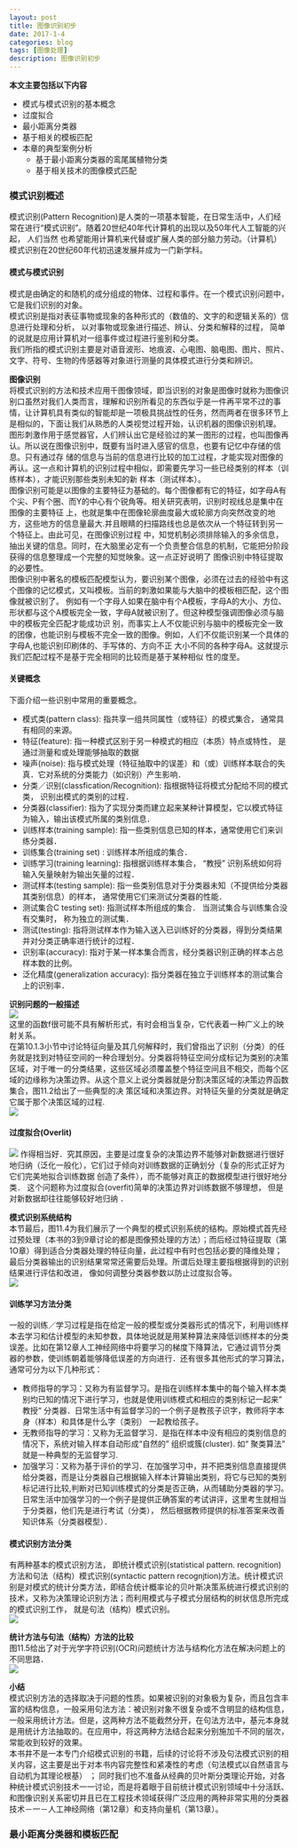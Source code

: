 ```yaml
---
layout: post
title: 图像识别初步
date: 2017-1-4
categories: blog
tags: [图像处理]
description: 图像识别初步
---
```


**本文主要包括以下内容**     

- 模式与模式识别的基本概念
- 过度拟合
- 最小距离分类器
- 基于相关的模板匹配
- 本章的典型案例分析
	+ 基于最小距离分类器的鸾尾属植物分类
	+ 基于相关技术的图像模式匹配

### 模式识别概述      
模式识别(Pattern Recognition)是人类的一项基本智能，在日常生活中，人们经常在进行“模式识别”。随着20世纪40年代计算机的出现以及50年代人工智能的兴起， 人们当然
也希望能用计算机来代替或扩展人类的部分脑力劳动。（计算机）模式识别在20世纪60年代初迅速发展并成为一门新学科。  

#### 模式与模式识别     
模式是由确定的和随机的成分组成的物体、过程和事件。在一个模式识别问题中， 它是我们识别的对象。        
模式识别是指对表征事物或现象的各种形式的（数值的、文字的和逻辑关系的）信息进行处理和分析， 以对事物或现象进行描述、辨认、分类和解释的过程， 简单的说就是应用计算机对一组事件或过程进行鉴别和分类。           
我们所指的模式识别主要是对语音波形、地痕波、心电图、脑电图、图片、照片、文字、符号、生物的传感器等对象进行测量的具体模式进行分类和辨识。  

**图像识别**      
将模式识别的方法和技术应用千图像领域，即当识别的对象是图像时就称为图像识别口虽然对我们人类而言，理解和识别所看见的东西似乎是一件再平常不过的事情，让计算机具有类似的智能却是一项极具挑战性的任务，然而两者在很多环节上是相似的，下面让我们从熟悉的人类视觉过程开始，认识机器的图像识别机理。   
图形刺激作用于感觉器官，人们辨认出它是经验过的某一图形的过程，也叫图像再认。所以说在图像识别中，既要有当时进入感官的信息，也要有记忆中存储的信息。只有通过存 储的信息与当前的信息进行比较的加工过程，才能实现对图像的再认。这一点和计算机的识别过程中相似，即需要先学习一些已经类别的样本（训练样本），才能识别那些类别未知的新 样本（测试样本）。            
图像识别可能是以图像的主要特征为基础的。每个图像都有它的特征，如字母A有个尖、P有个圈、而Y的中心有个锐角等。相关研究表明，识别时视线总是集中在图像的主要特征 上，也就是集中在图像轮廓曲度最大或轮廓方向突然改变的地方，这些地方的信息量最大.并且眼睛的扫描路线也总是依次从一个特征转到另一个特征上。由此可见，在图像识别过程 中，知觉机制必须排除输入的多余信息，抽出关键的信息。同时，在大脑里必定有一个负责整合信息的机制，它能把分阶段获得的信息整理成一个完整的知觉映象。这一点正好说明了 图像识别中特征提取的必要性。         
图像识别中著名的模板匹配模型认为，要识别某个图像，必须在过去的经验中有这个图像的记忆模式，又叫模板。当前的刺激如果能与大脑中的模板相匹配，这个图像就被识别了。 例如有一个字母人如果在脑中有个A模板，字母A的大小、方位、形状都与这个A模板完全一致，字母A就被识别了。但这种模型强调图像必须与脑中的模板完全匹配才能成功识 别，而事实上人不仅能识别与脑中的模板完全一致的团像，也能识别与模板不完全一致的图像。例如，人们不仅能识别某一个具体的字母A,也能识别印刷体的、手写体的、方向不正 大小不同的各种字母A。这就提示我们匹配过程不是基于完全相同的比较而是基于某种相似 性的度至。   

#### 关键概念     
下面介绍一些识别中常用的重要概念。     

- 模式类(pattern class): 指共享一组共同属性（或特征）的模式集合， 通常具有相同的来源。
- 特征(feature): 指一种模式区别于另一种模式的相应（本质）特点或特性， 是通过测量和或处理能够抽取的数据
- 噪声(noise): 指与模式处理（特征抽取中的误差）和（或）训练样本联合的失真．它对系统的分类能力（如识别）产生影响．
- 分类／识别(classfication/Recognition): 指根据特征将模式分配给不同的模式类， 识别出模式的类别的过程．
- 分类器(classifier): 指为了实现分类而建立起来某种计算模型，它以模式特征为输入，输出该模式所属的类别信息．
- 训练样本(training sample): 指一些类别信息已知的样本，通常使用它们来训练分类器．
- 训练集合(training set) : 训练样本所组成的集合．
- 训练学习(training learning): 指根据训练样本集合， “教授” 识别系统如何将输入矢量映射为输出矢量的过程．
- 测试样本(testing sample): 指一些类别信息对于分类器未知（不提供给分类器其类别信息）的样本， 通常使用它们来测试分类器的性能．
- 测试集合C testing set): 指测试样本所组成的集合． 当测试集合与训练集合没有交集时， 称为独立的测试集．
- 测试(testing): 指将测试样本作为输入送入已训练好的分类器，得到分类结果并对分类正确率进行统计的过程．
- 识别率(accuracy): 指对于某一样本集合而言，经分类器识别正确的样本占总样本数的比例。
- 泛化精度(generalization accuracy): 指分类器在独立于训练样本的测试集合上的识别率．  

**识别问题的一般描述**      
![](https://raw.githubusercontent.com/whuhan2013/myImage/master/dataImage/chapter11/p1.png)       
这里的函数f很可能不具有解析形式，有时会相当复杂，它代表着一种广义上的映射关系。          
在第10.1.3小节中讨论特征向量及其几何解释时，我们曾指出了识别（分类）的任务就是找到对特征空间的一种合理划分。分类器将特征空间分成标记为类别的决策区域，对于唯一的分类结果，这些区域必须覆盖整个特征空间且不相交，而每个区域的边缘称为决策边界。从这个意义上说分类器就是分割决策区域的决策边界函数集合，图11.2给出了一些典型的决 策区域和决策边界。对特征矢量的分类就是确定它属于那个决策区域的过程.      
![](https://raw.githubusercontent.com/whuhan2013/myImage/master/dataImage/chapter11/p2.png) 

#### 过度拟合(Overlit)    
![](https://raw.githubusercontent.com/whuhan2013/myImage/master/dataImage/chapter11/p3.png) 
作得相当好．究其原因，主要是过度复杂的决策边界不能够对新数据进行很好地归纳（泛化一般化），它们过于倾向对训练数据的正确划分（复杂的形式正好为它们完美地拟合训练数据 创造了条件），而不能够对真正的数据模型进行很好地分类． 这个问题称为过度拟合(overfit)简单的决策边界对训练数据不够理想， 但是对新数据却往往能够较好地归纳 ．       

**模式识别系统结构**      
本节最后，图11.4为我们展示了一个典型的模式识别系统的结构。原始模式首先经过预处理（本书的3到9章讨论的都是图像预处理的方法）；而后经过特征提取（第1O章）得到适合分类器处理的特征向量，此过程中有时也包括必要的降维处理；最后分类器输出的识别结果常常还需要后处理。所谓后处理主要指根据得到的识别结果进行评估和改进， 像如何调整分类器参数以防止过度拟合等。          
![](https://raw.githubusercontent.com/whuhan2013/myImage/master/dataImage/chapter11/p4.png) 

#### 训练学习方法分类  
一般的训练／学习过程是指在给定一般的模型或分类器形式的情况下，利用训练样本去学习和估计模型的未知参数，具体地说就是用某种算法来降低训练样本的分类误差。比如在第12章人工神经网络中将要学习的梯度下降算法，它通过调节分类器的参数，使训练朝着能够降低误差的方向进行．还有很多其他形式的学习算法， 通常可分为以下几种形式：            

- 教师指导的学习：又称为有监督学习。是指在训练样本集中的每个输入样本类别均已知的情况下进行学习，也就是使用训练模式和相应的类别标记一起来” 教授“ 分类器．日常生活中有监督学习的一个例子是教孩子识字，教师将字本身（样本）和具体是什么字（类别） 一起教给孩子。     
- 无教师指导的学习：又称为无监督学习．是指在样本中没有相应的类别信息的情况下，系统对输入样本自动形成“自然的” 组织或簇(cluster). 如“ 聚类算法” 就是一种典型的无监督学习.       
- 加强学习：又称为基于评价的学习．在加强学习中，并不把类别信息直接提供给分类器，而是让分类器自己根据输入样本计算输出类别，将它与已知的类别标记进行比较,判断对已知训练模式的分类是否正确，从而辅助分类器的学习。日常生活中加强学习的一个例子是提供正确答案的考试讲评，这里考生就相当于分类器，他们先是进行考试（分类）， 然后根据教师提供的标准答案来改善知识体系（分类器模型）．  

#### 模式识别方法分类     
有两种基本的模式识别方法， 即统计模式识别(statistical pattern. recognition)方法和句法（结构）模式识别(syntactic pattern recognjtion)方法。统计模式识别是对模式的统计分类方法，即结合统计概率论的贝叶斯决策系统进行模式识别的技术，又称为决策理论识别方法；而利用模式与子模式分层结构的树状信息所完成的模式识别工作， 就是句法（结构）模式识别。      
![](https://raw.githubusercontent.com/whuhan2013/myImage/master/dataImage/chapter11/p5.png) 

**统计方法与句法（结构）方法的比较**      
图11.5给出了对于光学字符识别(OCR)问题统计方法与结构化方法在解决问题上的不同思路．   
![](https://raw.githubusercontent.com/whuhan2013/myImage/master/dataImage/chapter11/p6.png)   

**小结**       
模式识别方法的选择取决于问题的性质。如果被识别的对象极为复杂，而且包含丰富的结构信息，一般采用句法方法：被识别对象不很复杂或不含明显的结构信息， 一般采用统计方法。但是，这两种方法不能截然分开，在句法方法中，基元本身就是用统计方法抽取的。在应用中，将这两种方法结合起来分别施加千不同的层次， 常能收到较好的效果。      
本书井不是一本专门介绍模式识别的书籍，后续的讨论将不涉及句法模式识别的相关内容，这主要是出于对本书内容完整性和紧凑性的考虑（句法模式以自然语言与自动机为其理论根基） ； 同时我们也不准备从经典的贝叶斯分类理论开始，对各种统计模式识别技术一一讨论，而是将着眼于目前统计模式识别领域中十分活跃、和图像识别关系密切并且已在工程技术领域获得广泛应用的两种非常实用的分类器技术－一－人工神经网络（第12章）和支持向量机（第13章）。


### 最小距离分类器和模板匹配     
